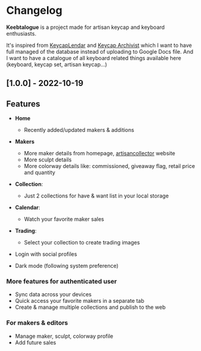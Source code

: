 # Changelog
**Keebtalogue** is a project made for artisan keycap and keyboard enthusiasts.

It's inspired from [KeycapLendar](https://keycaplendar.firebaseapp.com/) and [Keycap Archivist](https://keycap-archivist.com)
which I want to have full managed of the database instead of uploading to Google Docs file.
And I want to have a catalogue of all keyboard related things available here (keyboard, keycap set, artisan keycap...)

## [1.0.0] - 2022-10-19

## Features
- **Home**
    - Recently added/updated makers & additions
- **Makers**
    - More maker details from homepage, [artisancollector](https://artisancollector.com) website
    - More sculpt details
    - More colorway details like: commissioned, giveaway flag, retail price and quantity
- **Collection**:
    - Just 2 collections for have & want list in your local storage
- **Calendar**:
    - Watch your favorite maker sales
- **Trading**:
    - Select your collection to create trading images

- Login with social profiles
- Dark mode (following system preference)

### More features for authenticated user
- Sync data across your devices
- Quick access your favorite makers in a separate tab
- Create & manage multiple collections and publish to the web

### For makers & editors
- Manage maker, sculpt, colorway profile
- Add future sales
